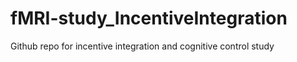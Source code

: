# fMRI-study_IncentiveIntegration
Github repo for incentive integration and cognitive control study
